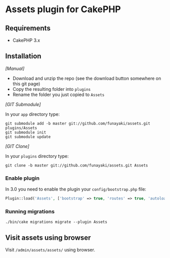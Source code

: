 # Assets plugin for CakePHP

## Requirements

- CakePHP 3.x

## Installation

_[Manual]_

* Download and unzip the repo (see the download button somewhere on this git page)
* Copy the resulting folder into `plugins`
* Rename the folder you just copied to `Assets`

_[GIT Submodule]_

In your `app` directory type:

```shell
git submodule add -b master git://github.com/funayaki/assets.git plugins/Assets
git submodule init
git submodule update
```

_[GIT Clone]_

In your `plugins` directory type:

```shell
git clone -b master git://github.com/funayaki/assets.git Assets
```

### Enable plugin

In 3.0 you need to enable the plugin your `config/bootstrap.php` file:

```php
Plugin::load('Assets', ['bootstrap' => true, 'routes' => true, 'autoload' => true]);
```

### Running migrations

```shell
./bin/cake migrations migrate --plugin Assets
```

## Visit assets using browser

Visit `/admin/assets/assets/` using browser.
